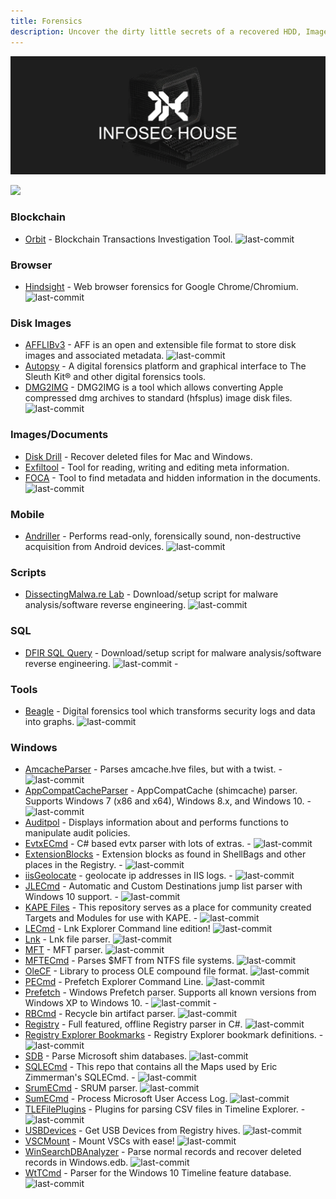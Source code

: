 ```yaml
---
title: Forensics
description: Uncover the dirty little secrets of a recovered HDD, Image, malware, and more.
---
```


![](/assets/headers/header-logo.png)

![](https://img.shields.io/badge/Tools%20%26%20Resources%20Available-39-757575?style=for-the-badge)


### Blockchain

* [Orbit](https://github.com/s0md3v/Orbit) - Blockchain Transactions Investigation Tool. ![last-commit](https://img.shields.io/github/last-commit/s0md3v/Orbit?style=flat) 


### Browser

* [Hindsight](https://github.com/obsidianforensics/hindsight) - Web browser forensics for Google Chrome/Chromium. ![last-commit](https://img.shields.io/github/last-commit/obsidianforensics/hindsight?style=flat)


### Disk Images

* [AFFLIBv3](https://github.com/sshock/AFFLIBv3) - AFF is an open and extensible file format to store disk images and associated metadata. ![last-commit](https://img.shields.io/github/last-commit/sshock/AFFLIBv3?style=flat)
* [Autopsy](http://www.sleuthkit.org/autopsy/) - A digital forensics platform and graphical interface to The Sleuth Kit® and other digital forensics tools.
* [DMG2IMG](https://github.com/Lekensteyn/dmg2img) - DMG2IMG is a tool which allows converting Apple compressed dmg archives to standard (hfsplus) image disk files. ![last-commit](https://img.shields.io/github/last-commit/Lekensteyn/dmg2img?style=flat)


### Images/Documents

* [Disk Drill](https://www.disk-drill.com) - Recover deleted files for Mac and Windows.
* [Exfiltool](https://exiftool.org/) - Tool for reading, writing and editing meta information.
* [FOCA](https://github.com/ElevenPaths/FOCA) -  Tool to find metadata and hidden information in the documents. ![last-commit](https://img.shields.io/github/last-commit/ElevenPaths/FOCA?style=flat)

### Mobile

* [Andriller](https://github.com/den4uk/andriller) - Performs read-only, forensically sound, non-destructive acquisition from Android devices. ![last-commit](https://img.shields.io/github/last-commit/den4uk/andriller?style=flat)

### Scripts

* [DissectingMalwa.re Lab](https://github.com/f0wl/MalwareLab_VM-Setup) - Download/setup script for malware analysis/software reverse engineering. ![last-commit](https://img.shields.io/github/last-commit/f0wl/MalwareLab_VM-Setup?style=flat)

### SQL

* [DFIR SQL Query](https://github.com/abrignoni/DFIR-SQL-Query-Repo) - Download/setup script for malware analysis/software reverse engineering. ![last-commit](https://img.shields.io/github/last-commit/abrignoni/DFIR-SQL-Query-Repo?style=flat)  -

### Tools

* [Beagle](https://github.com/yampelo/beagle) - Digital forensics tool which transforms security logs and data into graphs. ![last-commit](https://img.shields.io/github/last-commit/yampelo/beagle?style=flat)

### Windows 

* [AmcacheParser](https://github.com/EricZimmerman/AmcacheParser) - Parses amcache.hve files, but with a twist. - ![last-commit](https://img.shields.io/github/last-commit/EricZimmerman/AmcacheParser?style=flat)
* [AppCompatCacheParser](https://github.com/EricZimmerman/AppCompatCacheParser) - AppCompatCache (shimcache) parser. Supports Windows 7 (x86 and x64), Windows 8.x, and Windows 10. - ![last-commit](https://img.shields.io/github/last-commit/EricZimmerman/AppCompatCacheParser?style=flat)
* [Auditpol](https://docs.microsoft.com/en-gb/windows-server/administration/windows-commands/auditpol) - Displays information about and performs functions to manipulate audit policies.
* [EvtxECmd](https://github.com/EricZimmerman/evtx) - C# based evtx parser with lots of extras. - ![last-commit](https://img.shields.io/github/last-commit/EricZimmerman/evtx?style=flat)
* [ExtensionBlocks](https://github.com/EricZimmerman/ExtensionBlocks) - Extension blocks as found in ShellBags and other places in the Registry. - ![last-commit](https://img.shields.io/github/last-commit/EricZimmerman/ExtensionBlocks?style=flat)
* [iisGeolocate](https://github.com/EricZimmerman/iisGeolocate) - geolocate ip addresses in IIS logs. - ![last-commit](https://img.shields.io/github/last-commit/EricZimmerman/iisGeolocate?style=flat)
* [JLECmd](https://github.com/EricZimmerman/JLECmd) - Automatic and Custom Destinations jump list parser with Windows 10 support. - ![last-commit](https://img.shields.io/github/last-commit/EricZimmerman/JLECmd?style=flat)
* [KAPE Files](https://github.com/EricZimmerman/KapeFiles) - This repository serves as a place for community created Targets and Modules for use with KAPE. - ![last-commit](https://img.shields.io/github/last-commit/EricZimmerman/KapeFiles?style=flat)
* [LECmd](https://github.com/EricZimmerman/LECmd) - Lnk Explorer Command line edition! ![last-commit](https://img.shields.io/github/last-commit/EricZimmerman/LECmd?style=flat)
* [Lnk](https://github.com/EricZimmerman/Lnk) - Lnk file parser. ![last-commit](https://img.shields.io/github/last-commit/EricZimmerman/Lnk?style=flat)
* [MFT](https://github.com/EricZimmerman/MFT) - MFT parser. ![last-commit](https://img.shields.io/github/last-commit/EricZimmerman/MFT?style=flat)
* [MFTECmd](https://github.com/EricZimmerman/MFTECmd) - Parses $MFT from NTFS file systems. ![last-commit](https://img.shields.io/github/last-commit/EricZimmerman/MFTECmd?style=flat)
* [OleCF](https://github.com/EricZimmerman/OleCf) - Library to process OLE compound file format. ![last-commit](https://img.shields.io/github/last-commit/EricZimmerman/OleCf?style=flat)
* [PECmd](https://github.com/EricZimmerman/PECmd) - Prefetch Explorer Command Line. ![last-commit](https://img.shields.io/github/last-commit/EricZimmerman/PECmd?style=flat)
* [Prefetch](https://github.com/EricZimmerman/Prefetch) - Windows Prefetch parser. Supports all known versions from Windows XP to Windows 10. - ![last-commit](https://img.shields.io/github/last-commit/EricZimmerman/Prefetch?style=flat)  -
* [RBCmd](https://github.com/EricZimmerman/RBCmd) - Recycle bin artifact parser. ![last-commit](https://img.shields.io/github/last-commit/EricZimmerman/RBCmd?style=flat)
* [Registry](https://github.com/EricZimmerman/Registry) - Full featured, offline Registry parser in C#. ![last-commit](https://img.shields.io/github/last-commit/EricZimmerman/Registry?style=flat)
* [Registry Explorer Bookmarks](https://github.com/EricZimmerman/RegistryExplorerBookmarks) - Registry Explorer bookmark definitions. - ![last-commit](https://img.shields.io/github/last-commit/EricZimmerman/RegistryExplorerBookmarks?style=flat)
* [SDB](https://github.com/EricZimmerman/SDB) - Parse Microsoft shim databases. ![last-commit](https://img.shields.io/github/last-commit/EricZimmerman/SDB?style=flat)
* [SQLECmd](https://github.com/EricZimmerman/SQLECmd) - This repo that contains all the Maps used by Eric Zimmerman's SQLECmd. - ![last-commit](https://img.shields.io/github/last-commit/EricZimmerman/SQLECmd?style=flat)
* [SrumECmd](https://github.com/EricZimmerman/Srum) - SRUM parser. ![last-commit](https://img.shields.io/github/last-commit/EricZimmerman/Srum?style=flat)
* [SumECmd](https://github.com/EricZimmerman/Sum) - Process Microsoft User Access Log. ![last-commit](https://img.shields.io/github/last-commit/EricZimmerman/Sum?style=flat)
* [TLEFilePlugins](https://github.com/EricZimmerman/TLEFilePlugins) - Plugins for parsing CSV files in Timeline Explorer. - ![last-commit](https://img.shields.io/github/last-commit/EricZimmerman/TLEFilePlugins?style=flat)
* [USBDevices](https://github.com/EricZimmerman/USBDevices) - Get USB Devices from Registry hives. ![last-commit](https://img.shields.io/github/last-commit/EricZimmerman/USBDevices?style=flat)
* [VSCMount](https://github.com/EricZimmerman/VSCMount) - Mount VSCs with ease! ![last-commit](https://img.shields.io/github/last-commit/EricZimmerman/VSCMount?style=flat)
* [WinSearchDBAnalyzer](https://github.com/EricZimmerman/WinSearchDBAnalyzer) - Parse normal records and recover deleted records in Windows.edb. ![last-commit](https://img.shields.io/github/last-commit/EricZimmerman/WinSearchDBAnalyzer?style=flat)
* [WtTCmd](https://github.com/EricZimmerman/WxTCmd) - Parser for the Windows 10 Timeline feature database. ![last-commit](https://img.shields.io/github/last-commit/EricZimmerman/WxTCmd?style=flat)
